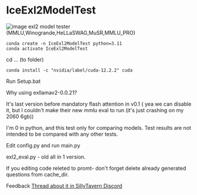 # IceExl2ModelTest
![image](https://github.com/user-attachments/assets/9f1c71d5-2028-4889-9ae2-90be8f9f5f28)
exl2 model tester (MMLU,Winogrande,HeLLaSWAG,MuSR,MMLU_PRO)

```
conda create -n IceExl2ModelTest python=3.11
conda activate IceExl2ModelTest
```

cd ... (to folder)

```
conda install -c "nvidia/label/cuda-12.2.2" cuda
```

Run Setup.bat

Why using exllamav2-0.0.21?

It's last version before mandatory flash attention in v0.1 ( yea we can disable it, but I couldn't make their new mmlu eval to run (it's just crashing on my 2060 6gb))

I'm 0 in python, and this test only for comparing models. Test results are not intended to be compared with any other tests.

Edit config.py and run main.py

exl2_eval.py - old all in 1 version.

If you editing code releted to promt- don't forget delete already generated questions from cache_dir.




Feedback  [Thread about it in SillyTavern Discord](https://discord.com/channels/1100685673633153084/1259572507157991474)
